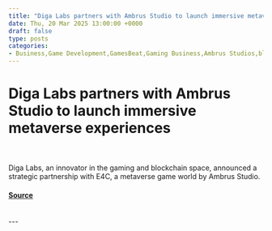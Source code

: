 ```yaml
---
title: "Diga Labs partners with Ambrus Studio to launch immersive metaverse experiences"
date: Thu, 20 Mar 2025 13:00:00 +0000
draft: false
type: posts
categories: 
- Business,Game Development,GamesBeat,Gaming Business,Ambrus Studios,blockchain,category-/Arts & Entertainment/Online Media,category-/Games/Online Games/Massively Multiplayer Games,category-/Online Communities/Virtual Worlds,Diga Labs,GDC 2025
---
```

# Diga Labs partners with Ambrus Studio to launch immersive metaverse experiences

<br/>

<br/>
Diga Labs, an innovator in the gaming and blockchain space, announced a strategic partnership with E4C, a metaverse game world by Ambrus Studio.

#### [Source](https://venturebeat.com/game-development/diga-labs-partners-with-ambrus-studio-to-launch-immersive-metaverse-experiences/)

<br/>
---

